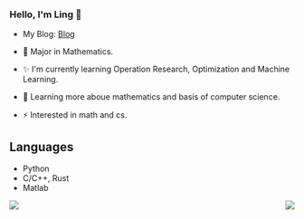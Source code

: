 <!--
**shaijing/shaijing** is a ✨ _special_ ✨ repository because its `README.md` (this file) appears on your GitHub profile.
Here are some ideas to get you started:
- 🔭 I’m currently working on ...
- 🌱 I’m currently learning ...
- 👯 I’m looking to collaborate on ...
- 🤔 I’m looking for help with ...
- 💬 Ask me about ...
- 📫 How to reach me: ...
- 😄 Pronouns: ...
- ⚡ Fun fact: ...
- :orange_book:
-->


### Hello, I'm Ling 👋
- My Blog: [Blog](https://blog.science4ai.com/)
- 🔭 Major in Mathematics.

- ✨ I'm currently learning Operation Research, Optimization and  Machine Learning.

- 🌱 Learning more aboue mathematics and basis of computer science.

- ⚡ Interested in math and cs.

## Languages
- Python
- C/C++, Rust
- Matlab
<div>
<img align="left" src="https://github-readme-stats.vercel.app/api?username=shaijing&show_icons=true&count_private=true&hide_title=true&theme=tokyonight" />
<img align="right" src="https://aster-readme.vercel.app/api/top-langs/?username=shaijing" />
</div>
